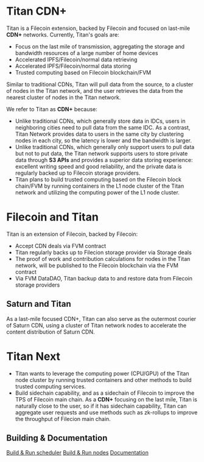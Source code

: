 #  Titan CDN+
Titan is a Filecoin extension, backed by Filecoin and focused on last-mile **CDN+** networks.
Currently, Titan's goals are:
 - Focus on the last mile of transmission, aggregating the storage and bandwidth resources of a large number of home devices
 - Accelerated IPFS/Filecoin/normal data retrieving
 - Accelerated IPFS/Filecoin/normal data storing
 - Trusted computing based on Filecoin blockchain/FVM
 
 Similar to traditional CDNs, Titan will pull data from the source, to a cluster of nodes in the Titan network, and the user retrieves the data from the nearest cluster of nodes in the Titan network.
 
We refer to Titan as **CDN+** because:
 - Unlike traditional CDNs, which generally store data in IDCs, users in neighboring cities need to pull data from the same IDC. As a contrast, Titan Network provides data to users in the same city by clustering nodes in each city, so the latency is lower and the bandwidth is larger.
 - Unlike traditional CDNs, which generally only support users to pull data but not to put data,  the Titan network supports users to store private data through **S3 APIs** and provides a superior data storing experience: excellent writing speed and good reliability, and the private data is regularly backed up to Filecoin storage providers.
 - Titan plans to build trusted computing based on the Filecoin block chain/FVM by running containers in the L1 node cluster of the Titan network and utilizing the computing power of the L1 node cluster.

#  Filecoin and Titan
Titan is an extension of Filecoin, backed by Filecoin:
 - Accept CDN deals via FVM contract
 - Titan regularly backs up to Filecion storage provider via Storage deals
 - The proof of work and contribution calculations for nodes in the Titan network, will be published to the Filecoin blockchain via the FVM contract
 - Via FVM DataDAO, Titan backup data to and restore data from Filecoin storage providers

##  Saturn and Titan
As a last-mile focused CDN+, Titan can also serve as the outermost courier of Saturn CDN, using a cluster of Titan network nodes to accelerate the content distribution of Saturn CDN.

#  Titan Next
 - Titan wants to leverage the computing power (CPU/GPU) of the Titan node cluster by running trusted containers and other methods to build trusted computing services.
 - Build sidechain capability, and as a sidechain of Filecoin to improve the TPS of Filecoin main chain.  As a **CDN+** focusing on the last mile, Titan is naturally close to the user, so if it has sidechain capability, Titan can aggregate user requests and use methods such as zk-rollups to improve the throughput of Filecion main chain.

## Building & Documentation

[Build & Run scheduler](documentation/en/build_run_scheduler.md)
[Build & Run nodes](documentation/en/build_run_nodes.md)
[Documentation](documentation/)